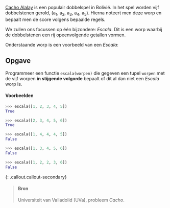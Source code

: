 <a href="https://en.wikipedia.org/wiki/Cacho_Alalay" target="_blank">Cacho Alalay</a> is een populair dobbelspel in Bolivië. In het spel worden vijf dobbelstenen gerold, (a<sub>1</sub>, a<sub>2</sub>, a<sub>3</sub>, a<sub>4</sub>, a<sub>5</sub>). Hierna noteert men deze worp en bepaalt men de score volgens bepaalde regels. 

We zullen ons focussen op één bijzondere: *Escala*. Dit is een worp waarbij de dobbelstenen een rij opeenvolgende getallen vormen.

Onderstaande worp is een voorbeeld van een *Escala*:

<span class="mdi mdi-36px mdi-dice-1-outline"></span> <span class="mdi mdi-36px mdi-dice-2-outline"></span> <span class="mdi mdi-36px mdi-dice-3-outline"></span> <span class="mdi mdi-36px mdi-dice-4-outline"></span> <span class="mdi mdi-36px mdi-dice-5-outline"></span>

## Opgave

Programmeer een functie `escala(worpen)` die gegeven een tupel `worpen` met de vijf worpen **in stijgende volgorde** bepaalt of dit al dan niet een *Escala* worp is.

#### Voorbeelden

```python
>>> escala([1, 2, 3, 4, 5])
True
```

```python
>>> escala([2, 3, 4, 5, 6])
True
```

```python
>>> escala([1, 4, 4, 4, 5])
False
```

```python
>>> escala([1, 3, 4, 5, 6])
False
```

```python
>>> escala([1, 2, 2, 3, 6])
False
```


{: .callout.callout-secondary}
>#### Bron
> Universiteit van Valladolid (UVa), probleem *Cacho*.
